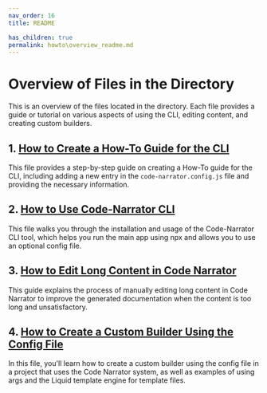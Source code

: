 ```yaml
---
nav_order: 16
title: README

has_children: true
permalink: howto\overview_readme.md
---
```


# Overview of Files in the Directory

This is an overview of the files located in the directory. Each file provides a guide or tutorial on various aspects of using the CLI, editing content, and creating custom builders.

## 1. [How to Create a How-To Guide for the CLI](How_to_Create_a_How-To_Guide_for_the_CLI.md)

This file provides a step-by-step guide on creating a How-To guide for the CLI, including adding a new entry in the `code-narrator.config.js` file and providing the necessary information.

## 2. [How to Use Code-Narrator CLI](How_to_Use_Code-Narrator_CLI.md)

This file walks you through the installation and usage of the Code-Narrator CLI tool, which helps you run the main app using npx and allows you to use an optional config file.

## 3. [How to Edit Long Content in Code Narrator](How_to_Edit_Long_Content_in_Code_Narrator.md)

This guide explains the process of manually editing long content in Code Narrator to improve the generated documentation when the content is too long and unsatisfactory.

## 4. [How to Create a Custom Builder Using the Config File](How_to_Create_a_Custom_Builder_Using_the_Config_File.md)

In this file, you'll learn how to create a custom builder using the config file in a project that uses the Code Narrator system, as well as examples of using args and the Liquid template engine for template files.